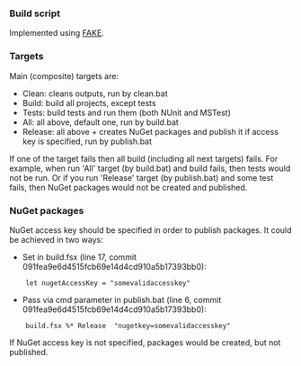 ### Build script

Implemented using [FAKE](http://fsharp.github.io/FAKE/).

### Targets

Main (composite) targets are:
- Clean: cleans outputs, run by clean.bat
- Build: build all projects, except tests
- Tests: build tests and run them (both NUnit and MSTest)
- All: all above, default one, run by build.bat
- Release: all above + creates NuGet packages and publish it if access key is specified, run by publish.bat

If one of the target fails then all build (including all next targets) fails.
For example, when run 'All' target (by build.bat) and build fails, then tests would not be run.
Or if you run 'Release' target (by publish.bat) and some test fails, then NuGet packages would not be created and published.

### NuGet packages

NuGet access key should be specified in order to publish packages.
It could be achieved in two ways:
- Set in build.fsx (line 17, commit 091fea9e6d4515fcb69e14d4cd910a5b17393bb0):
```
	let nugetAccessKey = "somevalidaccesskey"
```
- Pass via cmd parameter in publish.bat (line 6, commit 091fea9e6d4515fcb69e14d4cd910a5b17393bb0):
```
	build.fsx %* Release  "nugetkey=somevalidaccesskey"
```

If NuGet access key is not specified, packages would be created, but not published.
